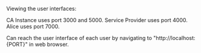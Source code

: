 





Viewing the user interfaces:

CA Instance uses port 3000 and 5000. 
Service Provider uses port 4000.
Alice uses port 7000.

Can reach the user interface of each user by navigating to "http://localhost:{PORT}" in web browser.
